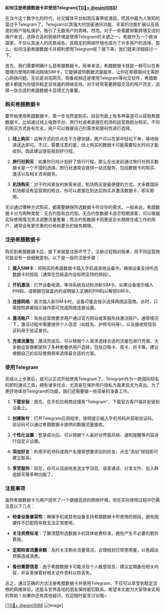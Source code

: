 **如何注册希腊数据卡并使用Telegram[[TG💪+ @esim1088](https://t.me/s/esim1088)]**

在当今这个数字化的时代，社交媒体平台如雨后春笋般涌现，而其中最为人熟知的莫过于Telegram了。Telegram以其强大的加密通讯功能、丰富的功能扩展以及高度的用户隐私保护，吸引了无数用户的青睐。然而，对于一些需要频繁跨境交流的用户来说，选择合适的网络环境是使用Telegram的关键之一。希腊作为一个欧洲国家，不仅以其迷人的风景闻名，其稳定的网络环境也成为了许多用户的选择。那么，如何注册希腊数据卡并顺利使用Telegram呢？接下来，我们就来详细探讨一下。

首先，我们需要明确什么是希腊数据卡。简单来说，希腊数据卡就是一种可以在希腊境内使用的移动网络SIM卡，它能够提供数据流量服务，让你在希腊期间无需担心网络问题。无论是浏览网页、观看视频还是使用Telegram等社交软件，希腊数据卡都能为你提供稳定且快速的网络支持。对于经常需要跨国交流的用户而言，选择一张合适的希腊数据卡显得尤为重要。

### 购买希腊数据卡

要开始使用希腊数据卡，第一步当然是购买。目前市面上有多种渠道可以获取希腊数据卡，比如通过线上电商平台、旅行社或者直接在机场的运营商柜台购买。不同的购买方式各有优劣，用户可以根据自己的需求和便利性进行选择。

1. **线上购买**：这种方式的优点在于方便快捷，用户可以在家中轻松下单，等待快递送达即可。不过，需要注意的是，线上购买的数据卡可能需要较长时间才能收到，因此建议提前规划好行程。
   
2. **旅行社购买**：如果你已经计划好了旅行行程，那么在出发前通过旅行社购买数据卡是一个不错的选择。旅行社通常会提供一站式服务，包括数据卡的购买、激活以及相关咨询服务。
   
3. **机场购买**：对于时间紧张的旅客来说，机场购买是最便捷的方式。大多数国际机场都设有运营商的柜台，你可以直接在到达后购买并激活数据卡，即买即用。

无论通过哪种方式购买，都需要确保所选数据卡符合你的需求。一般来说，希腊数据卡分为两种类型：无合约型和合约型。无合约型数据卡适合短期游客，可以根据实际使用情况灵活调整流量套餐；而合约型数据卡则更适合长期居住或工作的用户，通常会有更优惠的价格和更长的服务期限。

### 注册希腊数据卡

购买到希腊数据卡后，接下来就是注册环节了。注册过程相对简单，但不同运营商可能会有一些细微差别。以下是一般的注册步骤：

1. **插入SIM卡**：将购买的希腊数据卡插入手机或其他设备中。确保设备支持所选数据卡的频段（通常在包装盒内会标明支持的频段）。

2. **开机激活**：打开设备电源，等待系统自动检测新SIM卡。如果设备提示输入PIN码，请根据包装盒内的说明输入正确的PIN码以解锁SIM卡。

3. **连接网络**：首次插入新SIM卡时，设备可能会提示选择网络运营商。此时，只需按照屏幕指示操作即可完成网络连接设置。

4. **激活账户**：有些运营商要求用户通过官方网站或客服热线激活账户。通常情况下，激活过程中需要提供个人信息（如姓名、护照号码等），以及接收短信验证码用于验证身份。

5. **充值流量包**：激活完成后，可以根据个人需求选择合适的流量包进行充值。大多数运营商都提供了多种套餐供用户选择，包括日租卡、周卡、月卡等。建议根据自己的实际使用频率选择最合适的方案。

### 使用Telegram

完成以上步骤后，就可以正式开始使用Telegram了。Telegram作为一款国际知名的即时通讯工具，拥有诸多优点，尤其是在保护用户隐私方面表现尤为突出。为了更好地体验Telegram的功能，我们还需要做一些简单的准备工作。

1. **下载安装**：首先，在手机应用商店搜索“Telegram”，下载官方客户端并安装到设备上。

2. **创建账号**：打开Telegram应用程序，按照提示输入手机号码并获取验证码。验证码可以通过希腊数据卡提供的数据流量接收。

3. **个性化设置**：登录成功后，可以根据个人喜好对界面风格、通知提醒等内容进行自定义设置。

4. **添加好友**：利用手机号码或用户名搜索想要添加的好友，点击“添加”按钮即可建立联系。

5. **享受服务**：现在，你可以自由地发送文字消息、语音通话、分享文件、加入群组聊天等多种功能了。

### 注意事项

虽然希腊数据卡为用户提供了一个便捷高效的网络环境，但在实际使用过程中仍需注意以下几点：

- **检查设备兼容性**：确保手机或其他设备支持希腊数据卡所使用的频段，避免因硬件不匹配而导致无法正常使用。
  
- **关注资费标准**：了解清楚所选数据卡的具体收费标准，避免产生不必要的额外费用。

- **定期检查流量余额**：及时关注剩余流量情况，合理规划日常使用量，以免超出预算造成浪费。

- **备份重要信息**：由于希腊数据卡可能涉及个人敏感信息，建议定期备份相关内容，并妥善保管好相关证件资料以防丢失。

总之，通过正确的方法注册希腊数据卡并使用Telegram，不仅可以享受到稳定流畅的网络体验，还能与世界各地的朋友保持密切联系。希望本文能为大家带来实用的帮助！如果你还有其他疑问，欢迎随时留言讨论哦~

[[TG💪+ @esim1088](https://t.me/s/esim1088) ![Image](https://i.postimg.cc/4NQfJmqS/Snipaste-2025-05-13-00-14-12.png)]
